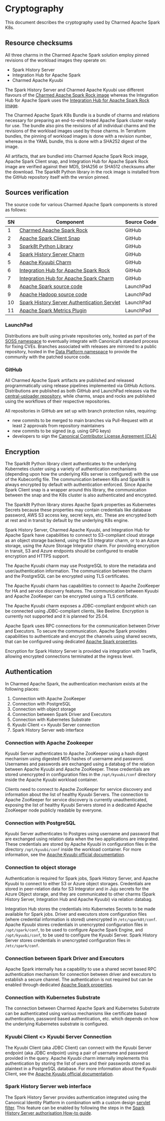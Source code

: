 # Cryptography

This document describes the cryptography used by Charmed Apache Spark K8s.

## Resource checksums

All three charms in the Charmed Apache Spark solution employ pinned revisions of the workload images they operate on: 

* Spark History Server
* Integration Hub for Apache Spark
* Charmed Apache Kyuubi 

The Spark History Server and Charmed Apache Kyuubi use different flavours of the [Charmed Apache Spark Rock image](https://github.com/canonical/charmed-spark-rock/) whereas the Integration Hub for Apache Spark uses the [Integration Hub for Apache Spark Rock image](https://github.com/canonical/spark-integration-hub-rock).

The Charmed Apache Spark K8s Bundle is a bundle of charms and relations necessary for preparing an end-to-end tested Apache Spark cluster ready for use. The bundle also pins the revisions of all individual charms and the revisions of the workload images used by those charms. In Terraform bundles, the pinning of workload images is done with a revision number, whereas in the YAML bundle, this is done with a SHA252 digest of the image.

All artifacts, that are bundled into Charmed Apache Spark Rock image, Apache Spark Client snap, and Integration Hub for Apache Spark Rock image are verified against their MD5, SHA256 or SHA512 checksums after the download. The Spark8t Python library in the rock image is installed from the GitHub repository itself with the version pinned.

## Sources verification

The source code for various Charmed Apache Spark components is stored as follows:

| SN | Component                                                                                               | Source Code |
|----|---------------------------------------------------------------------------------------------------------|-------------|
| 1  | [Charmed Apache Spark Rock](https://github.com/canonical/charmed-spark-rock)                                   | GitHub      |
| 2  | [Apache Spark Client Snap](https://github.com/canonical/spark-client-snap)                                     | GitHub      |
| 3  | [Spark8t Python Library](https://github.com/canonical/spark-k8s-toolkit-py)                             | GitHub      |
| 4  | [Spark History Server Charm](https://github.com/canonical/spark-history-server-k8s-operator)            | GitHub      |
| 5  | [Apache Kyuubi Charm](https://github.com/canonical/kyuubi-k8s-operator)                                        | GitHub      |
| 6  | [Integration Hub for Apache Spark Rock](https://github.com/canonical/spark-integration-hub-rock)                   | GitHub      |
| 7  | [Integration Hub for Apache Spark Charm](https://github.com/canonical/spark-integration-hub-k8s-operator)          | GitHub      |
| 8  | [Apache Spark source code](https://code.launchpad.net/soss/charmed-spark)                               | LaunchPad   |
| 9  | [Apache Hadoop source code](https://code.launchpad.net/soss/hadoop)                                     | LaunchPad   |
| 10 | [Spark History Server Authentication Servlet](https://launchpad.net/soss/charmed-spark-servlet-filters) | LaunchPad   |
| 11 | [Apache Spark Metrics Plugin](https://launchpad.net/soss/spark-metrics)                                        | LaunchPad   |

### LaunchPad

Distributions are built using private repositories only, hosted as part of the [SOSS namespace](https://launchpad.net/soss) to eventually integrate with Canonical’s standard process for fixing CVEs. Branches associated with releases are mirrored to a public repository, hosted in the [Data Platform namespace](https://launchpad.net/~data-platform) to provide the community with the patched source code.

### GitHub

All Charmed Apache Spark artifacts are published and released programmatically using release pipelines implemented via GitHub Actions. Distributions are published as both GitHub and LaunchPad releases via the [central-uploader repository](https://github.com/canonical/central-uploader), while charms, snaps and rocks are published using the workflows of their respective repositories.

All repositories in GitHub are set up with branch protection rules, requiring:

* new commits to be merged to main branches via Pull-Request with at least 2 approvals from repository maintainers
* new commits to be signed (e.g. using GPG keys)
* developers to sign the [Canonical Contributor License Agreement (CLA)](https://ubuntu.com/legal/contributors)

## Encryption

The Spark8t Python library client authenticates to the underlying Kubernetes cluster using a variety of authentication mechanisms (depending upon how the underlying K8s server is configured) with the use of the Kubeconfig file. The communication between K8s and Spark8t is always encrypted by default with authentication enforced. Since Apache Spark Client snap is a wrapper around this library, the communication between the snap and the K8s cluster is also authenticated and encrypted.

The Spark8t Python library stores Apache Spark properties as Kubernetes Secrets because these properties may contain credentials like database password, AWS S3 access key, secret keys, etc. These are encrypted both at rest and in transit by default by the underlying K8s engine.

Spark History Server, Charmed Apache Kyuubi, and Integration Hub for Apache Spark have capabilities to connect to S3-compliant cloud storage as an object storage backend, using the S3 Integrator charm, or to an Azure storage, using the Azure Storage Integrator charm. For providing encryption in transit, S3 and Azure endpoints should be configured to enable encryption and HTTPS support. 

The Apache Kyuubi charm may use PostgreSQL to store the metadata and user/authentication information. The communication between the charm and the PostgreSQL can be encrypted using TLS certificates. 

The Apache Kyuubi charm has capabilities to connect to Apache ZooKeeper for HA and service discovery features. The communication between Kyuubi and Apache ZooKeeper can be encrypted using a TLS certificate. 

The Apache Kyuubi charm exposes a JDBC-compliant endpoint which can be connected using JDBC-compliant clients, like Beeline. Encryption is currently not supported and it is planned for 25.04.

Apache Spark uses RPC connections for the communication between Driver and Executors. To secure the communication. Apache Spark provides capabilities to authenticate and encrypt the channels using shared secrets, that can be configured using dedicated [Apache Spark properties](https://spark.apache.org/docs/latest/security.html#ssl-configuration).

Encryption for Spark History Server is provided via integration with Traefik, allowing encrypted connections terminated at the ingress level. 

## Authentication

In Charmed Apache Spark, the authentication mechanism exists at the following places:

1. Connection with Apache ZooKeeper
2. Connection with PostgreSQL
3. Connection with object storage 
4. Connection between Spark Driver and Executors
5. Connection with Kubernetes Substrate
6. Kyuubi Client <> Kyuubi Server connection
7. Spark History Server web interface
 
### Connection with Apache Zookeeper

Kyuubi Server authenticates to Apache ZooKeeper using a hash digest mechanism using digested MD5 hashes of username and password. Usernames and passwords are exchanged using a databag of the relation between Apache Kyuubi and Apache ZooKeeper. These credentials are stored unencrypted in configuration files in the `/opt/kyuubi/conf` directory inside the Apache Kyuubi workload container.

Clients need to connect to Apache ZooKeeper for service discovery and information about the list of healthy Kyuubi Servers. The connection to Apache ZooKeeper for service discovery is currently unauthenticated, exposing the list of healthy Kyuubi Servers stored in a dedicated Apache ZooKeeper node publicly readable by everyone.

### Connection with PostgreSQL

Kyuubi Server authenticates to Postgres using username and password that are exchanged using relation data when the two applications are integrated. These credentials are stored by Apache Kyuubi in configuration files in the directory `/opt/kyuubi/conf` inside the workload container. For more information, see the [Apache Kyuubi official documentation](https://kyuubi.readthedocs.io/en/master/security/jdbc.html).

### Connection to object storage 

Authentication is required for Spark jobs, Spark History Server, and Apache Kyuubi to connect to either S3 or Azure object storages. Credentials are stored in peer-relation data for S3 Integrator and in Juju secrets for the Azure Object storage, and they are communicated to other charms (Spark History Server, Integration Hub and Apache Kyuubi) via relation databag. 

Integration Hub stores the credentials into Kubernetes Secrets to be made available for Spark jobs. Driver and executors store configuration files (where credential information is stored) unencrypted in `/etc/spark8t/conf`. Apache Kyuubi stores credentials in unencrypted configuration files in `/opt/spark/conf`, to be used to configure Apache Spark Engine, and `/opt/kyuubi/conf`, to be used to configure the Kyuubi Server. Spark History Server stores credentials in unencrypted configuration files in `/etc/spark/conf`.
 
### Connection between Spark Driver and Executors

Apache Spark internally has a capability to use a shared secret based RPC authentication mechanism for connection between driver and executors to establish a secure channel. The authentication is not required but can be enabled through dedicated [Apache Spark properties](https://spark.apache.org/docs/latest/security.html#encryption).

### Connection with Kubernetes Substrate

The connection between Charmed Apache Spark and Kubernetes Substrate can be authenticated using various mechanisms like certificate based authentication, password based authentication, etc. which depends on how the underlying Kubernetes substrate is configured. 

### Kyuubi Client <> Kyuubi Server Connection

The Kyuubi Client (aka JDBC Client) can connect with the Kyuubi Server endpoint (aka JDBC endpoint) using a pair of username and password provided in the query. Apache Kyuubi charm internally implements this authentication by storing the list of users and their passwords stored as plaintext in a PostgreSQL database. For more information about the Kyuubi Client, see the [Apache Kyuubi official documentation](https://kyuubi.readthedocs.io/en/master/client/index.html).

### Spark History Server web interface

The Spark History Server provides authentication integrated using the Canonical Identity Platform in combination with a custom design [servlet filter](https://code.launchpad.net/~data-platform/soss/+source/charmed-spark-servlet-filters/+git/charmed-spark-servlet-filters). This feature can be enabled by following the steps in the [Spark History Server authorisation How-to guide](https://charmhub.io/spark-k8s-bundle/docs/h-history-server-authorization).